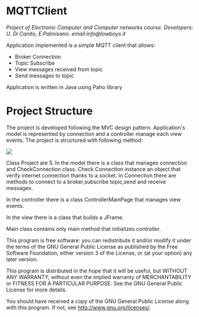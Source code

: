 # MQTTClient

_Project of Electronic Computer and Computer networks course. Developers: U. Di Canito, E.Palmisano. email:info@lowboys.it_


Application implemented is a simple MQTT client that allows:

  - Broker Connection
  - Topic Subscribe
  - View messages received from topic
  - Send messages to topic

Application is written in Java using Paho library  

# Project Structure

The project is developed following the MVC design pattern.
Application's model is represented by connection and a controller manage each view events.
The project is structured with following method:

![](https://s7.postimg.org/lytyhkn2z/cattura1.png)

Class Project are 5.
In the model there is a class that manages connection and CheckConnection class.
Check Connection instance an object that verify internet connection thanks to a socket.
In Connection there are methods to connect to a broker,subscribe topic,send and receive messages.

In the controller there is a class ControllerMainPage that manages view events.

In the view there is a class that builds a JFrame.

Main class contains only main method that initializes controller.

This program is free software: you can redistribute it and/or modify
it under the terms of the GNU General Public License as published by
the Free Software Foundation, either version 3 of the License, or
(at your option) any later version.

This program is distributed in the hope that it will be useful,
but WITHOUT ANY WARRANTY; without even the implied warranty of
MERCHANTABILITY or FITNESS FOR A PARTICULAR PURPOSE.  See the
GNU General Public License for more details.

You should have received a copy of the GNU General Public License
along with this program.  If not, see <http://www.gnu.org/licenses/>.




